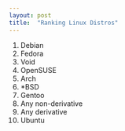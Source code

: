 ```yaml
---
layout: post
title:  "Ranking Linux Distros"
---
```

1. Debian
2. Fedora
3. Void
4. OpenSUSE
5. Arch
6. *BSD
7. Gentoo
8. Any non-derivative
9. Any derivative
10. Ubuntu

